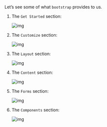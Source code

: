 Let’s see some of what `bootstrap` provides to us. 

1. The `Get Started` section:

   ![img](https://lh5.googleusercontent.com/P1_IeIzOSgP_NpisCiuMnK6UI5lSn3xXNats-RRp1RxXt_4X4TXsaCDIElcBAAvShZ_0VN8JFKjtG-Jc-sIROgEOj2zXoysLX3q9q7-d0pYC9PsfK-TKXRNWt1L9lQFnwpq-LYY8=s0)

2. The `Customize` section:

   ![img](https://lh4.googleusercontent.com/G8jw6cTwAwonJQWODjZPwLLNScrhdD3gb5bFr4V477e0JMMW9CdDybFH9XaX-gd4SM0vLGRXv_3tb-CgQ4GjPht7fdkDeUnW0aiMaKKfQ1OdKi-GRrZw73S_iLfiXd7PH3Jk7JOV=s0)

3. The `Layout` section:

   ![img](https://lh6.googleusercontent.com/h5UVioOMrD9TA5Re6LonKE5CT6UWxjvYP1l8AiAvHj0KyCJ8GpGUfKTcl1kCrjONWeWTZUTtlNxj3RUJFHdB7NkYenLHsNPVEpx-C6DeRqw7XxHSeo3JvS-0cJVzmfdxDQjsrHz9=s0)

4. The `Content` section:

   ![img](https://lh3.googleusercontent.com/XJX4hV-gxTT-ws3xkbgdQMm4QZagwGkWnTJixPHJzg6ZuSaBxyh27UoIxC1YfPNkTnfOxEJdh2Yszud3n1G94L4gxiTxIJo3J6TNEsJ4XJtvmfxDT1NtwK4d-arJbn4ZUupVdmNF=s0)

5. The `Forms` section:

   ![img](https://lh3.googleusercontent.com/8O4CsgY8PqxBvwcKO94NAMDKlMmPnn2H1Xk3NBhxNHffHwnowC2esdccd8y3BkN3wvmbdZA5-G3Bt7SMqGY0R-bfA0yw5dh-vEwjX4EscCsLJ79-7Tk--lt-SIuQYVJZk2Bi4vvR=s0)

6. The `Components` section: 

   ![img](https://lh6.googleusercontent.com/fKsvvCChhWxq5Wjojfxd4hafFxbtyAfQzhlZuQIOX0gmopS05WuNLazFd_7WqWBmbeZlRvcjD8fpMLXHrgzlY6Cro4okx6HCeSWtzhbux6olUL04NtvkQ2axu7VkDgX2wwQvixtE=s0)
